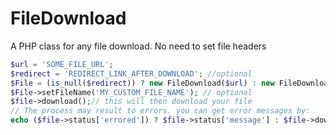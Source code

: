 # FileDownload
A PHP class for any file download. No need to set file headers

```php
$url = 'SOME_FILE_URL'; 
$redirect = 'REDIRECT_LINK_AFTER_DOWNLOAD'; //optional
$File = (is_null($redirect)) ? new FileDownload($url) : new FileDownload($url, $redirect);
$File->setFileName('MY_CUSTOM_FILE_NAME'); // optional
$file->download();// this will then download your file
// The process may result to errors. you can get error messages by:
echo ($file->status['errored']) ? $file->status['message'] : $file->download();
```
